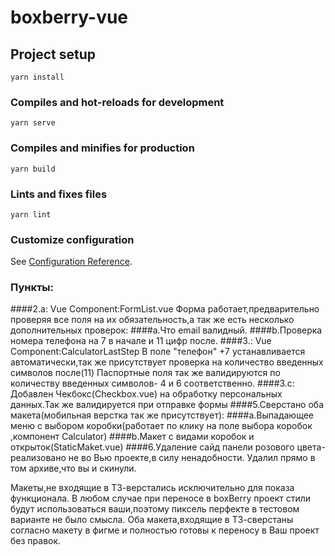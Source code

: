 # boxberry-vue

## Project setup
```
yarn install
```

### Compiles and hot-reloads for development
```
yarn serve
```

### Compiles and minifies for production
```
yarn build
```

### Lints and fixes files
```
yarn lint
```

### Customize configuration
See [Configuration Reference](https://cli.vuejs.org/config/).


### Пункты:
 ####2.а:
 Vue Component:FormList.vue
 Форма работает,предварительно проверяя все поля на их обязательность,а так же есть несколько дополнительных проверок:
 ####а.Что email валидный.
 ####b.Проверка номера телефона на 7 в начале и 11 цифр после.
 ####3.:
 Vue Component:CalculatorLastStep
 В поле "телефон" +7 устанавливается автоматически,так же присутствует проверка на количество введенных символов после(11)
 Паспортные поля так же валидируются по количеству введенных символов- 4 и 6 соответственно.
 ####3.с:
 Добавлен Чекбокс(Checkbox.vue) на обработку персональных данных.Так же валидируется при отправке формы
 ####5.Сверстано оба макета(мобильная верстка так же присутствует):
  ####а.Выпадающее меню с выбором коробки(работает по клику на поле выбора коробок ,компонент Calculator)
  ####b.Макет  с видами коробок и открыток(StaticMaket.vue)
  ####6.Удаление сайд панели розового цвета-реализовано не во Вью проекте,в силу ненадобности. Удалил прямо в том архиве,что вы и скинули.
 
 Макеты,не входящие в ТЗ-верстались исключительно для показа функционала. В любом случае при переносе в boxBerry проект стили будут использоваться ваши,поэтому пиксель перфекте в тестовом варианте не было смысла.
 Оба макета,входящие в ТЗ-сверстаны согласно макету в фигме и полностью готовы к переносу в Ваш проект без правок.